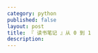 ```yaml
---
category: python
published: false
layout: post
title: 『 读书笔记 』从 0 到 1
description: 
---
```



##

###

